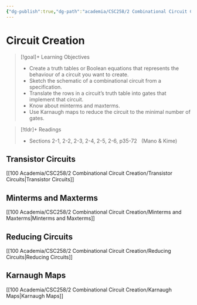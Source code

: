 ```yaml
---
{"dg-publish":true,"dg-path":"academia/CSC258/2 Combinational Circuit Creation/Week 2 - Circuit Creation.md","permalink":"/academia/csc-258/2-combinational-circuit-creation/week-2-circuit-creation/","tags":["cs","lecture","note","university"],"created":"2025-01-13T10:12:09.362-08:00","updated":"2025-01-18T12:32:33.823-08:00"}
---
```



# Circuit Creation

> [!goal]+ Learning Objectives
> - Create a truth tables or Boolean equations that represents the behaviour of a circuit you want to create.  
> - Sketch the schematic of a combinational circuit from a specification.
> - Translate the rows in a circuit’s truth table into gates that implement that circuit.  
> - Know about minterms and maxterms.
> - Use Karnaugh maps to reduce the circuit to the minimal number of gates.

> [!tldr]+ Readings
> - Sections 2-1, 2-2, 2-3, 2-4, 2-5, 2-6, p35-72   (Mano & Kime)

## Transistor Circuits

[[100 Academia/CSC258/2 Combinational Circuit Creation/Transistor Circuits\|Transistor Circuits]]

## Minterms and Maxterms

[[100 Academia/CSC258/2 Combinational Circuit Creation/Minterms and Maxterms\|Minterms and Maxterms]]

## Reducing Circuits

[[100 Academia/CSC258/2 Combinational Circuit Creation/Reducing Circuits\|Reducing Circuits]]

## Karnaugh Maps

[[100 Academia/CSC258/2 Combinational Circuit Creation/Karnaugh Maps\|Karnaugh Maps]]
